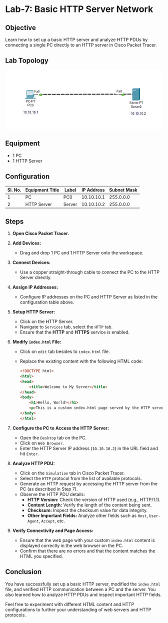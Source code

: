 # Lab-7: Basic HTTP Server Network

## Objective
Learn how to set up a basic HTTP server and analyze HTTP PDUs by connecting a single PC directly to an HTTP server in Cisco Packet Tracer.

## Lab Topology
![Lab-7](Lab-7.png)

## Equipment
- 1 PC
- 1 HTTP Server

## Configuration

| Sl. No. | Equipment Title | Label | IP Address | Subnet Mask |
|---------|-----------------|-------|------------|-------------|
| 1       | PC              | PC0   | 10.10.10.1 | 255.0.0.0   |
| 2       | HTTP Server     | Server| 10.10.10.2 | 255.0.0.0   |

## Steps

1. **Open Cisco Packet Tracer.**

2. **Add Devices:**
   - Drag and drop 1 PC and 1 HTTP Server onto the workspace.

3. **Connect Devices:**
   - Use a copper straight-through cable to connect the PC to the HTTP Server directly.

4. **Assign IP Addresses:**
   - Configure IP addresses on the PC and HTTP Server as listed in the configuration table above.

5. **Setup HTTP Server:**
   - Click on the HTTP Server.
   - Navigate to `Services` tab, select the `HTTP` tab.
   - Ensure that the **HTTP** and **HTTPS** service is enabled.

6. **Modify `index.html` File:**
   - Click on `edit` tab besides to `index.html` file.
   - Replace the existing content with the following HTML code:

     ```html
     <!DOCTYPE html>
     <html>
     <head>
         <title>Welcome to My Server</title>
     </head>
     <body>
         <h1>Hello, World!</h1>
         <p>This is a custom index.html page served by the HTTP server.</p>
     </body>
     </html>
     ```

7. **Configure the PC to Access the HTTP Server:**
   - Open the `Desktop` tab on the PC.
   - Click on `Web Browser`.
   - Enter the HTTP Server IP address (`10.10.10.2`) in the URL field and hit `Enter`.

8. **Analyze HTTP PDU:**
   - Click on the `Simulation` tab in Cisco Packet Tracer.
   - Select the `HTTP` protocol from the list of available protocols.
   - Generate an HTTP request by accessing the HTTP server from the PC (as described in Step 7).
   - Observe the HTTP PDU details:
     - **HTTP Version:** Check the version of HTTP used (e.g., HTTP/1.1).
     - **Content Length:** Verify the length of the content being sent.
     - **Checksum:** Inspect the checksum value for data integrity.
     - **Other Important Fields:** Analyze other fields such as `Host`, `User-Agent`, `Accept`, etc.

9. **Verify Connectivity and Page Access:**
   - Ensure that the web page with your custom `index.html` content is displayed correctly in the web browser on the PC.
   - Confirm that there are no errors and that the content matches the HTML you specified.

## Conclusion
You have successfully set up a basic HTTP server, modified the `index.html` file, and verified HTTP communication between a PC and the server. You also learned how to analyze HTTP PDUs and inspect important HTTP fields.

Feel free to experiment with different HTML content and HTTP configurations to further your understanding of web servers and HTTP protocols.
